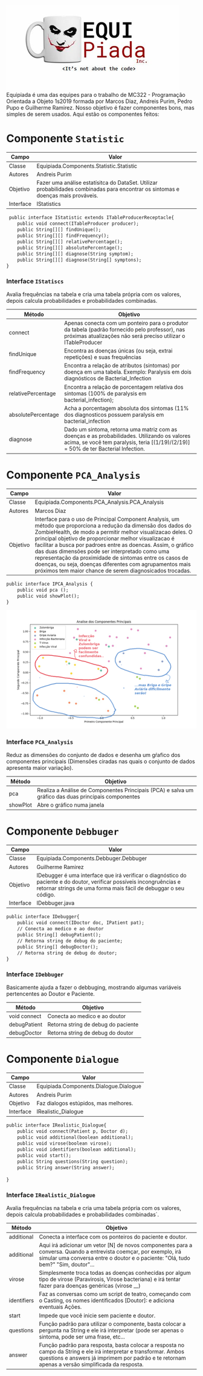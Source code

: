 ﻿![Alt text](Equipiada.jpg?raw=true "Equipiada Inc.")
Equipiada é uma das equipes para o trabalho de MC322 - Programação Orientada a Objeto 1s2019 formada por Marcos Diaz, Andreis Purim, Pedro Pupo e Guilherme Ramirez. Nosso objetivo é fazer componentes bons, mas simples de serem usados. Aqui estão os componentes feitos:

# Componente `Statistic`

Campo | Valor
----- | -----
Classe | Equipiada.Components.Statistic.Statistic
Autores | Andreis Purim
Objetivo | Fazer uma análise estatísitca do DataSet. Utilizar probabilidades combinadas para encontrar os sintomas e doenças mais prováveis.
Interface | IStatistics

~~~
 public interface IStatistic extends ITableProducerReceptacle{
    public void connect(ITableProducer producer);
    public String[][] findUnique();
    public String[][] findFrequency();
    public String[][] relativePercentage();
    public String[][] absolutePercentage();
    public String[][] diagnose(String symptom);
    public String[][] diagnose(String[] symptons);
}
~~~

### Interface `IStatiscs`
Avalia frequências na tabela e cria uma tabela própria com os valores, depois calcula probabilidades e probabilidades combinadas.

Método | Objetivo
-------| --------
connect | Apenas conecta com um ponteiro para o produtor da tabela (padrão fornecido pelo professor), nas próximas atualizações não será preciso utilizar o ITableProducer
findUnique | Encontra as doenças únicas (ou seja, extrai repetições) e suas frequências
findFrequency | Encontra a relação de atributos (sintomas) por doença em uma tabela. Exemplo: Paralysis em dois diagnósticos de Bacterial_Infection
relativePercentage | Encontra a relação de porcentagem relativa dos sintomas (100% de paralysis em bacterial_infection);
absolutePercentage | Acha a porcentagem absoluta dos sintomas (11% dos diagnosticos possuem paralysis em bacterial_infection
diagnose | Dado um sintoma, retorna uma matriz com as doenças e as probabilidades. Utilizando os valores acima, se você tem paralysis, teria [(1/19)/(2/19)] = 50% de ter Bacterial Infection.

# Componente `PCA_Analysis`

Campo | Valor
----- | -----
Classe | Equipiada.Components.PCA_Analysis.PCA_Analysis
Autores | Marcos Diaz
Objetivo | Interface para o uso de Principal Component Analysis, um método que proporciona a redução da dimensão dos dados do ZombieHealth, de modo a permitir melhor visualizacao deles. O principal objetivo de proporcionar melhor visualizacao é facilitar a busca por padroes entre as doencas. Assim, o gráfico das duas dimensões pode ser interpretado como uma representação da proximidade de sintomas entre os casos de doenças, ou seja, doenças diferentes com agrupamentos mais próximos tem maior chance de serem diagnosicados trocadas.

~~~
public interface IPCA_Analysis {
    public void pca ();
    public void showPlot();
}
~~~
﻿![Alt text](pca_annotation.jpg?raw=true "pca_annotation")
 
### Interface `PCA_Analysis`
Reduz as dimensões do conjunto de dados e desenha um gŕafico dos componentes principais (Dimensões ciradas nas quais o conjunto de dados apresenta maior variação).

Método | Objetivo
-------| --------
pca | Realiza a Análise de Componentes Principais (PCA) e salva um gráfico das duas principais componentes
showPlot | Abre o gráfico numa janela


# Componente `Debbuger`

Campo | Valor
----- | -----
Classe | Equipiada.Components.Debbuger.Debbuger
Autores | Guilherme Ramirez
Objetivo | IDebugger é uma interface que irá verificar o diagnóstico do paciente e do doutor, verificar possíveis incongruências e retornar strings de uma forma mais fácil de debuggar o seu código.
Interface | IDebbuger.java

~~~
public interface IDebugger{
    public void connect(IDoctor doc, IPatient pat);
    // Conecta ao medico e ao doutor
    public String[] debugPatient();
    // Retorna string de debug do paciente;
    public String[] debugDoctor();
    // Retorna string de debug do doutor;
}
~~~


### Interface `IDebbuger`
Basicamente ajuda a fazer o debbuging, mostrando algumas variáveis pertencentes ao Doutor e Paciente.

Método | Objetivo
-------| --------
void connect | Conecta ao medico e ao doutor
debugPatient | Retorna string de debug do paciente
debugDoctor | Retorna string de debug do doutor


# Componente `Dialogue`

Campo | Valor
----- | -----
Classe | Equipiada.Components.Dialogue.Dialogue
Autores | Andreis Purim
Objetivo | Faz dialogos estúpidos, mas melhores.
Interface | IRealistic_Dialogue

~~~
public interface IRealistic_Dialogue{
    public void connect(Patient p, Doctor d);
    public void additional(boolean additional);
    public void virose(boolean virose);
    public void identifiers(boolean additional);
    public void start();
    public String questions(String question);
    public String answer(String answer);
    
}
~~~

### Interface `IRealistic_Dialogue`
Avalia frequências na tabela e cria uma tabela própria com os valores, depois calcula probabilidades e probabilidades combinadas`.

Método | Objetivo
-------| --------
additional | Conecta a interface com os ponteiros do paciente e doutor.
additional | Aqui irá adicionar um vetor [N] de novos componentes para a conversa. Quando a entrevista coemçar, por exemplo, irá simular uma conversa entre o doutor e o paciente: "Olá, tudo bem?" "Sim, doutor"...
virose | Simplesmente troca todas as doenças conhecidas por algum tipo de virose (Paravirosis, Virose bacteriana) e irá tentar fazer para doenças genéricas (virose __)
identifiers | Faz as conversas como um script de teatro, começando com o Casting, os nomes identificados [Doutor]: e adiciona eventuais Ações.
start | Impede que você inicie sem paciente e doutor.
questions | Função padrão para utilizar o componente, basta colocar a pergunta na String e ele irá interpretar (pode ser apenas o sintoma, pode ser uma frase, etc...
answer | Função padrão para resposta, basta colocar a resposta no campo da String e ele irá interpretar e transformar. Ambos questions e answers já imprimem por padrão e te retornam apenas a versão simplificada da resposta.


